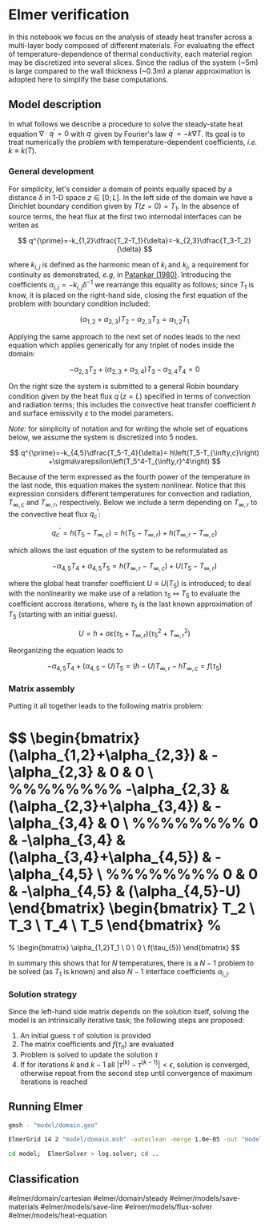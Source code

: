 # Elmer verification

In this notebook we focus on the analysis of steady heat transfer across a multi-layer body composed of different materials. For evaluating the effect of temperature-dependence of thermal conductivity, each material region may be discretized into several slices. Since the radius of the system (~5m) is large compared to the wall thickness (~0.3m) a planar approximation is adopted here to simplify the base computations.

## Model description

In what follows we describe a procedure to solve the steady-state heat equation $\nabla\cdotp{}q^{\prime}=0$ with $q^{\prime}$ given by Fourier's law $q^{\prime}=-k\nabla{}T$. Its goal is to treat numerically the problem with temperature-dependent coefficients, *i.e.* $k\equiv{}k(T)$.

### General development

For simplicity, let's consider a domain of points equally spaced by a distance $\delta$ in 1-D space $z\in[0;L]$. In the left side of the domain we have a Dirichlet boundary condition given by $T(z=0)=T_1$. In the absence of source terms, the heat flux at the first two internodal interfaces can be writen as 

$$
q^{\prime}=-k_{1,2}\dfrac{T_2-T_1}{\delta}=-k_{2,3}\dfrac{T_3-T_2}{\delta}
$$

where $k_{i,j}$ is defined as the harmonic mean of $k_i$ and $k_j$, a requirement for continuity as demonstrated, *e.g*, in [Patankar (1980)](https://doi.org/10.1201/9781482234213). Introducing the coefficients $\alpha_{i,j}=-k_{i,j}\delta^{-1}$ we rearrange this equality as follows; since $T_1$ is know, it is placed on the right-hand side, closing the first equation of the problem with boundary condition included:

$$
\left(\alpha_{1,2}+\alpha_{2,3}\right)T_2 - \alpha_{2,3}T_3 = \alpha_{1,2}T_1
$$

Applying the same approach to the next set of nodes leads to the next equation which applies generically for any triplet of nodes inside the domain:

$$
-\alpha_{2,3}T_2 +
\left(\alpha_{2,3}+\alpha_{3,4}\right)T_3
-\alpha_{3,4}T_4 = 0
$$

On the right size the system is submitted to a general Robin boundary condition given by the heat flux $q^{\prime}(z=L)$ specified in terms of convection and radiation terms; this includes the convective heat transfer coefficient $h$ and surface emissivity $\varepsilon$ to the model parameters.

*Note:* for simplicity of notation and for writing the whole set of equations below, we assume the system is discretized into 5 nodes.

$$
q^{\prime}=-k_{4,5}\dfrac{T_5-T_4}{\delta}=
h\left(T_5-T_{\infty,c}\right)
+\sigma\varepsilon\left(T_5^4-T_{\infty,r}^4\right)
$$

Because of the term expressed as the fourth power of the temperature in the last node, this equation makes the system nonlinear. Notice that this expression considers different temperatures for convection and radiation, $T_{\infty,c}$ and $T_{\infty,r}$, respectively. Below we include a term depending on $T_{\infty,r}$ to the convective heat flux $q_c^{\prime}$:

$$
q_c^{\prime}=
h\left(T_5-T_{\infty,c}\right)=
h\left(T_5-T_{\infty,r}\right)
+h\left(T_{\infty,r}-T_{\infty,c}\right)
$$

which allows the last equation of the system to be reformulated as

$$
-\alpha_{4,5}T_4+\alpha_{4,5}T_5=
h\left(T_{\infty,r}-T_{\infty,c}\right)+
U\left(T_5-T_{\infty,r}\right)
$$

where the global heat transfer coefficient $U\equiv{}U(T_5)$ is introduced; to deal with the nonlinearity we make use of a relation $\tau_5\mapsto{}T_5$ to evaluate the coefficient accross iterations, where $\tau_5$ is the last known approximation of $T_5$ (starting with an initial guess).

$$
U = h + \sigma\varepsilon
\left(\tau_5+T_{\infty,r}\right)
\left(\tau_5^2+T_{\infty,r}^2\right)
$$

Reorganizing the equation leads to

$$
-\alpha_{4,5}T_4+(\alpha_{4,5}-U)T_5=
(h-U)T_{\infty,r}-hT_{\infty,c}=
f(\tau_5)
$$

### Matrix assembly

Putting it all together leads to the following matrix problem:

$$
\begin{bmatrix}
  (\alpha_{1,2}+\alpha_{2,3})
& -\alpha_{2,3}
& 0
& 0
\\
%%%%%%%%
  -\alpha_{2,3}
& (\alpha_{2,3}+\alpha_{3,4})
& -\alpha_{3,4}
& 0
\\
%%%%%%%%
  0
& -\alpha_{3,4}
& (\alpha_{3,4}+\alpha_{4,5})
& -\alpha_{4,5}
\\
%%%%%%%%
0
& 0
& -\alpha_{4,5}
& (\alpha_{4,5}-U)
\end{bmatrix}
\begin{bmatrix}
	T_2  \\
	T_3  \\
	T_4  \\
	T_5
\end{bmatrix}
%
=
%
\begin{bmatrix}
	\alpha_{1,2}T_1 \\
	0               \\
	0               \\
	f(\tau_{5})
\end{bmatrix}
$$

In summary this shows that for $N$ temperatures, there is a $N-1$ problem to be solved (as $T_1$ is known) and also $N-1$ interface coefficients $\alpha_{i,j}$.

### Solution strategy

Since the left-hand side matrix depends on the solution itself, solving the model is an intrinsically iterative task; the following steps are proposed:

1. An initial guess $\tau$ of solution is provided
2. The matrix coefficients and $f(\tau_n)$ are evaluated
3. Problem is solved to update the solution $\tau$
4. If for iterations $k$ and $k-1$ all $\vert\tau^{(k)}-\tau^{(k-1)}\vert<\epsilon$, solution is converged, otherwise repeat from the second step until convergence of maximum iterations is reached

## Running Elmer

```bash
gmsh - "model/domain.geo"

ElmerGrid 14 2 "model/domain.msh" -autoclean -merge 1.0e-05 -out "model/"

cd model;  ElmerSolver > log.solver; cd ..
```

## Classification

#elmer/domain/cartesian 
#elmer/domain/steady
#elmer/models/save-materials
#elmer/models/save-line 
#elmer/models/flux-solver 
#elmer/models/heat-equation 
